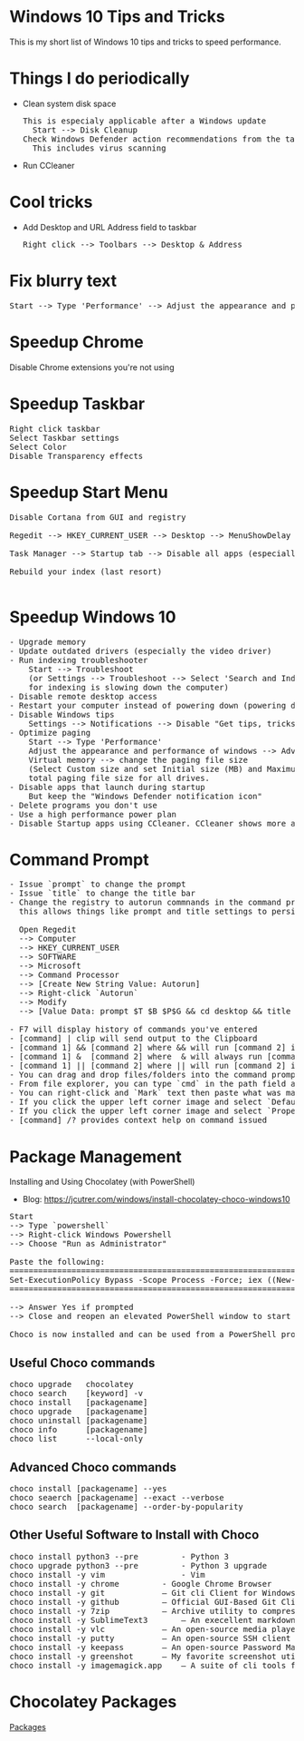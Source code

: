 # Windows 10 Tips and Tricks
This is my short list of Windows 10 tips and tricks to speed performance.

# Things I do periodically
- Clean system disk space 
  <pre>
  This is especialy applicable after a Windows update
	Start --> Disk Cleanup
  Check Windows Defender action recommendations from the taskbar pulldown menu
	This includes virus scanning
  </pre>
- Run CCleaner

# Cool tricks
- Add Desktop and URL Address field to taskbar
  <pre>
  Right click --> Toolbars --> Desktop & Address
  </pre>
  
# Fix blurry text
<pre>
Start --> Type 'Performance' --> Adjust the appearance and performance of windows --> Visual Effects --> Disable everything except "Smooth edges of screen fonts
</pre>

# Speedup Chrome
Disable Chrome extensions you're not using

# Speedup Taskbar
<pre>
Right click taskbar
Select Taskbar settings
Select Color
Disable Transparency effects
</pre>

# Speedup Start Menu 
<pre>
Disable Cortana from GUI and registry<br>
Regedit --> HKEY_CURRENT_USER --> Desktop --> MenuShowDelay 20  (400 is default)<br>
Task Manager --> Startup tab --> Disable all apps (especially `Windows Defender notification icon in startup`)<br>
Rebuild your index (last resort)<br>
</pre>

# Speedup Windows 10
<pre>
- Upgrade memory
- Update outdated drivers (especially the video driver)
- Run indexing troubleshooter
	Start --> Troubleshoot
	(or Settings --> Troubleshoot --> Select 'Search and Indexing' and run the troubleshooter for 'search 	
	for indexing is slowing down the computer)
- Disable remote desktop access
- Restart your computer instead of powering down (powering down uses a snapshot when powered back on)
- Disable Windows tips
	Settings --> Notifications --> Disable "Get tips, tricks, and suggestions as you use Windows
- Optimize paging
	Start --> Type 'Performance' 
	Adjust the appearance and performance of windows --> Advanced 
  	Virtual memory --> change the paging file size 
	(Select Custom size and set Initial size (MB) and Maximum size (MB) to the Recommended 
	total paging file size for all drives.
- Disable apps that launch during startup
	But keep the "Windows Defender notification icon"
- Delete programs you don't use
- Use a high performance power plan
- Disable Startup apps using CCleaner. CCleaner shows more apps, services, and scheduled tasks that get started during startup In my case, Adobe was slowing things down significantly. Your situation your differ but the idea is to disable apps and services you don't need running during Startup.
</pre>

# Command Prompt
<pre>
- Issue `prompt` to change the prompt
- Issue `title` to change the title bar
- Change the registry to autorun commnands in the command prompt window all the time; 
  this allows things like prompt and title settings to persist after closing the command prompt window
  
  Open Regedit 
  --> Computer 
  --> HKEY_CURRENT_USER 
  --> SOFTWARE
  --> Microsoft 
  --> Command Processor 
  --> [Create New String Value: Autorun] 
  --> Right-click `Autorun`
  --> Modify 
  --> [Value Data: prompt $T $B $P$G && cd desktop && title David Lin's Command Prompt]
  
- F7 will display history of commands you've entered
- [command] | clip will send output to the Clipboard
- [command 1] && [command 2] where && will run [command 2] if [command 1] succeeds
- [command 1] &  [command 2] where  & will always run [command 2]
- [command 1] || [command 2] where || will run [command 2] if [command 1] fails
- You can drag and drop files/folders into the command prompt and it will automatically type the path for you
- From file explorer, you can type `cmd` in the path field and a command prompt will open in the specified path
- You can right-click and `Mark` text then paste what was marked
- If you click the upper left corner image and select `Default`, you can change the command prompt window's default settings (e.g. font size)
- If you click the upper left corner image and select `Properties`, you can change the command prompt window's present settings
- [command] /? provides context help on command issued
</pre>

# Package Management 
Installing and Using Chocolatey (with PowerShell)
- Blog: https://jcutrer.com/windows/install-chocolatey-choco-windows10

<pre>
Start 
--> Type `powershell`
--> Right-click Windows Powershell 
--> Choose "Run as Administrator"

Paste the following:
===================================================================
Set-ExecutionPolicy Bypass -Scope Process -Force; iex ((New-Object System.Net.WebClient).DownloadString('https://chocolatey.org/install.ps1'))
===================================================================

--> Answer Yes if prompted
--> Close and reopen an elevated PowerShell window to start using choco

Choco is now installed and can be used from a PowerShell prompt or a regular command prompt windows to install many different software packages. Whichever one you use, just make sure you run choco from an elevated powershell/command prompt window.
</pre>

## Useful Choco commands
<pre>
choco upgrade   chocolatey
choco search    [keyword] -v
choco install   [packagename]
choco upgrade   [packagename]
choco uninstall [packagename]
choco info      [packagename]
choco list      --local-only
</pre>

## Advanced Choco commands
<pre>
choco install [packagename] --yes
choco seaerch [packagename] --exact --verbose
choco search  [packagename] --order-by-popularity
</pre>

## Other Useful Software to Install with Choco
<pre>
choco install python3 --pre     	- Python 3
choco upgrade python3 --pre     	- Python 3 upgrade
choco install -y vim            	- Vim
choco install -y chrome 		- Google Chrome Browser
choco install -y git 			– Git cli Client for Windows
choco install -y github 		– Official GUI-Based Git Client
choco install -y 7zip 			– Archive utility to compress/uncompress zip, tar, gz, bzip and other formats.
choco install -y SublimeText3 		– An execellent markdown & source code editor.
choco install -y vlc 			– An open-source media player
choco install -y putty 			– An open-source SSH client
choco install -y keepass 		– An open-source Password Manager
choco install -y greenshot 		– My favorite screenshot utility for Windows
choco install -y imagemagick.app	– A suite of cli tools for working with and converting images
</pre>

# Chocolatey Packages
[Packages](https://chocolatey.org/packages)
